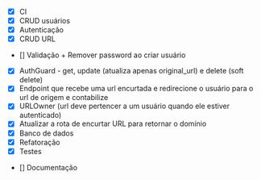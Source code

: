 - [X] CI
- [X] CRUD usuários
- [X] Autenticação
- [X] CRUD URL
- [] Validação + Remover password ao criar usuário
- [X] AuthGuard - get, update (atualiza apenas original_url) e delete (soft delete)
- [X] Endpoint que recebe uma url encurtada e redirecione o usuário para o url de origem e contabilize
- [X] URLOwner (url deve pertencer a um usuário quando ele estiver autenticado)
- [X] Atualizar a rota de encurtar URL para retornar o domínio
- [X] Banco de dados
- [X] Refatoração
- [X] Testes
- [] Documentação